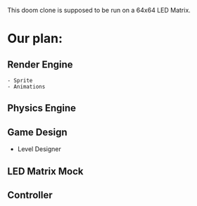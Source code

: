 This doom clone is supposed to be run on a 64x64 LED Matrix.

# Our plan:

## Render Engine

    - Sprite
    - Animations

## Physics Engine

## Game Design

- Level Designer

## LED Matrix Mock

## Controller
